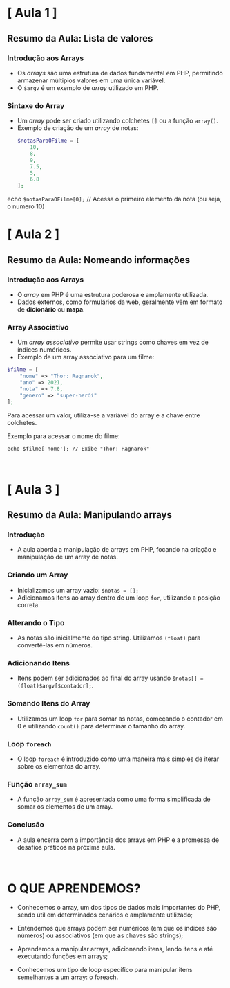 # [ Aula 1 ] 
## Resumo da Aula: Lista de valores

### Introdução aos Arrays
- Os *arrays* são uma estrutura de dados fundamental em PHP, permitindo armazenar múltiplos valores em uma única variável.
- O `$argv` é um exemplo de *array* utilizado em PHP.

### Sintaxe do Array
- Um *array* pode ser criado utilizando colchetes `[]` ou a função `array()`.
- Exemplo de criação de um *array* de notas:
  ```php
  $notasParaOFilme = [
      10, 
      8, 
      9, 
      7.5, 
      5, 
      6.8
  ];

echo ``$notasParaOFilme[0];`` // Acessa o primeiro elemento da nota (ou seja, o numero 10)
<br>

# [ Aula 2 ] 
## Resumo da Aula: Nomeando informações

### Introdução aos Arrays
- O *array* em PHP é uma estrutura poderosa e amplamente utilizada.
- Dados externos, como formulários da web, geralmente vêm em formato de **dicionário** ou **mapa**.

### Array Associativo
- Um *array associativo* permite usar strings como chaves em vez de índices numéricos.
- Exemplo de um array associativo para um filme:

```php
$filme = [
    "nome" => "Thor: Ragnarok",
    "ano" => 2021,
    "nota" => 7.8,
    "genero" => "super-herói"
];
```

Para acessar um valor, utiliza-se a variável do array e a chave entre colchetes.

Exemplo para acessar o nome do filme:

```echo $filme['nome']; // Exibe "Thor: Ragnarok"```

<br>

# [ Aula 3 ] 
## Resumo da Aula: Manipulando arrays

### Introdução
- A aula aborda a manipulação de arrays em PHP, focando na criação e manipulação de um array de notas.

### Criando um Array
- Inicializamos um array vazio: `$notas = [];`
- Adicionamos itens ao array dentro de um loop `for`, utilizando a posição correta.

### Alterando o Tipo
- As notas são inicialmente do tipo string. Utilizamos `(float)` para convertê-las em números.

### Adicionando Itens
- Itens podem ser adicionados ao final do array usando `$notas[] = (float)$argv[$contador];`.

### Somando Itens do Array
- Utilizamos um loop `for` para somar as notas, começando o contador em 0 e utilizando `count()` para determinar o tamanho do array.

### Loop `foreach`
- O loop `foreach` é introduzido como uma maneira mais simples de iterar sobre os elementos do array.

### Função `array_sum`
- A função `array_sum` é apresentada como uma forma simplificada de somar os elementos de um array.

### Conclusão
- A aula encerra com a importância dos arrays em PHP e a promessa de desafios práticos na próxima aula.

<br>

# O QUE APRENDEMOS?

- Conhecemos o array, um dos tipos de dados mais importantes do PHP, sendo útil em determinados cenários e amplamente utilizado;

- Entendemos que arrays podem ser numéricos (em que os índices são números) ou associativos (em que as chaves são strings);

- Aprendemos a manipular arrays, adicionando itens, lendo itens e até executando funções em arrays;

- Conhecemos um tipo de loop específico para manipular itens semelhantes a um array: o foreach.